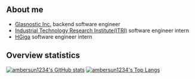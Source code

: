 ## About me
+ [Glasnostic Inc.](https://glasnostic.com/) backend software engineer
+ [Industrial Technology Research Institute(ITRI)](https://www.itri.org.tw/) software engineer intern
+ [HGiga](http://www.hgiga.com/) software engineer intern

## Overview statistics
[![ambersun1234's GitHub stats](https://github-readme-stats.vercel.app/api?username=ambersun1234&count_private=true&show_icons=true)](https://github.com/anuraghazra/github-readme-stats)
[![ambersun1234's Top Langs](https://github-readme-stats.vercel.app/api/top-langs/?username=ambersun1234&hide=javascript,html,css&layout=compact)](https://github.com/anuraghazra/github-readme-stats)
